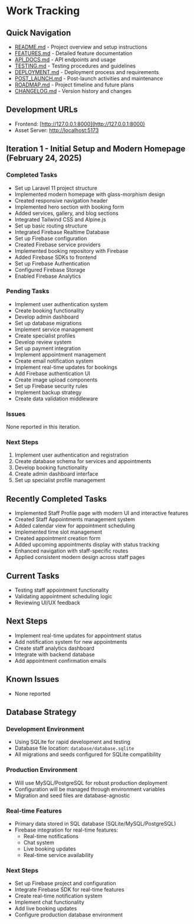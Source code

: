 # Work Tracking

## Quick Navigation
- [README.md](README.md) - Project overview and setup instructions
- [FEATURES.md](FEATURES.md) - Detailed feature documentation
- [API_DOCS.md](API_DOCS.md) - API endpoints and usage
- [TESTING.md](TESTING.md) - Testing procedures and guidelines
- [DEPLOYMENT.md](DEPLOYMENT.md) - Deployment process and requirements
- [POST_LAUNCH.md](POST_LAUNCH.md) - Post-launch activities and maintenance
- [ROADMAP.md](ROADMAP.md) - Project timeline and future plans
- [CHANGELOG.md](CHANGELOG.md) - Version history and changes

## Development URLs
- Frontend: [http://127.0.0.1:8000](http://127.0.0.1:8000)
- Asset Server: [http://localhost:5173](http://localhost:5173)

## Iteration 1 - Initial Setup and Modern Homepage (February 24, 2025)

### Completed Tasks
- Set up Laravel 11 project structure
- Implemented modern homepage with glass-morphism design
- Created responsive navigation header
- Implemented hero section with booking form
- Added services, gallery, and blog sections
- Integrated Tailwind CSS and Alpine.js
- Set up basic routing structure
- Integrated Firebase Realtime Database
- Set up Firebase configuration
- Created Firebase service providers
- Implemented booking repository with Firebase
- Added Firebase SDKs to frontend
- Set up Firebase Authentication
- Configured Firebase Storage
- Enabled Firebase Analytics

### Pending Tasks
- Implement user authentication system
- Create booking functionality
- Develop admin dashboard
- Set up database migrations
- Implement service management
- Create specialist profiles
- Develop review system
- Set up payment integration
- Implement appointment management
- Create email notification system
- Implement real-time updates for bookings
- Add Firebase authentication UI
- Create image upload components
- Set up Firebase security rules
- Implement backup strategy
- Create data validation middleware

### Issues
None reported in this iteration.

### Next Steps
1. Implement user authentication and registration
2. Create database schema for services and appointments
3. Develop booking functionality
4. Create admin dashboard interface
5. Set up specialist profile management

## Recently Completed Tasks
- Implemented Staff Profile page with modern UI and interactive features
- Created Staff Appointments management system
- Added calendar view for appointment scheduling
- Implemented time slot management
- Created appointment creation form
- Added upcoming appointments display with status tracking
- Enhanced navigation with staff-specific routes
- Applied consistent modern design across staff pages

## Current Tasks
- Testing staff appointment functionality
- Validating appointment scheduling logic
- Reviewing UI/UX feedback

## Next Steps
- Implement real-time updates for appointment status
- Add notification system for new appointments
- Create staff analytics dashboard
- Integrate with backend database
- Add appointment confirmation emails

## Known Issues
- None reported

## Database Strategy
### Development Environment
- Using SQLite for rapid development and testing
- Database file location: `database/database.sqlite`
- All migrations and seeds configured for SQLite compatibility

### Production Environment
- Will use MySQL/PostgreSQL for robust production deployment
- Configuration will be managed through environment variables
- Migration and seed files are database-agnostic

### Real-time Features
- Primary data stored in SQL database (SQLite/MySQL/PostgreSQL)
- Firebase integration for real-time features:
  - Real-time notifications
  - Chat system
  - Live booking updates
  - Real-time service availability

### Next Steps
- Set up Firebase project and configuration
- Integrate Firebase SDK for real-time features
- Create real-time notification system
- Implement chat functionality
- Add live booking updates
- Configure production database environment
